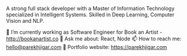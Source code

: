 A strong full stack developer with a Master of Information Technology specialized in Intelligent Systems. Skilled in Deep Learning, Computer Vision and NLP.

🔭 I’m currently working as Software Engineer for Book an Artist - http://bookanartist.co
💬 Ask me about: React, Node
📫 How to reach me: hello@parekhjigar.com
🔗 Portfolio website: https://parekhjigar.com
